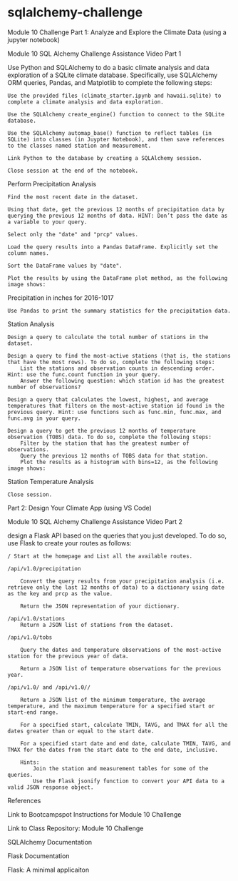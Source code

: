 # sqlalchemy-challenge
Module 10 Challenge
Part 1: Analyze and Explore the Climate Data (using a jupyter notebook)

Module 10 SQL Alchemy Challenge Assistance Video Part 1

Use Python and SQLAlchemy to do a basic climate analysis and data exploration of a SQLite climate database. Specifically, use SQLAlchemy ORM queries, Pandas, and Matplotlib to complete the following steps:

    Use the provided files (climate_starter.ipynb and hawaii.sqlite) to complete a climate analysis and data exploration.

    Use the SQLAlchemy create_engine() function to connect to the SQLite database.

    Use the SQLAlchemy automap_base() function to reflect tables (in SQLite) into classes (in Juypter Notebook), and then save references to the classes named station and measurement.

    Link Python to the database by creating a SQLAlchemy session.

    Close session at the end of the notebook.

Perform Precipitation Analysis

    Find the most recent date in the dataset.

    Using that date, get the previous 12 months of precipitation data by querying the previous 12 months of data. HINT: Don’t pass the date as a variable to your query.

    Select only the "date" and "prcp" values.

    Load the query results into a Pandas DataFrame. Explicitly set the column names.

    Sort the DataFrame values by "date".

    Plot the results by using the DataFrame plot method, as the following image shows:

Precipitation in inches for 2016-1017

    Use Pandas to print the summary statistics for the precipitation data.

Station Analysis

    Design a query to calculate the total number of stations in the dataset.

    Design a query to find the most-active stations (that is, the stations that have the most rows). To do so, complete the following steps:
        List the stations and observation counts in descending order. Hint: use the func.count function in your query.
        Answer the following question: which station id has the greatest number of observations?

    Design a query that calculates the lowest, highest, and average temperatures that filters on the most-active station id found in the previous query. Hint: use functions such as func.min, func.max, and func.avg in your query.

    Design a query to get the previous 12 months of temperature observation (TOBS) data. To do so, complete the following steps:
        Filter by the station that has the greatest number of observations.
        Query the previous 12 months of TOBS data for that station.
        Plot the results as a histogram with bins=12, as the following image shows:

Station Temperature Analysis

    Close session.

Part 2: Design Your Climate App (using VS Code)

Module 10 SQL Alchemy Challenge Assistance Video Part 2

design a Flask API based on the queries that you just developed. To do so, use Flask to create your routes as follows:

    / Start at the homepage and List all the available routes.

    /api/v1.0/precipitation

        Convert the query results from your precipitation analysis (i.e. retrieve only the last 12 months of data) to a dictionary using date as the key and prcp as the value.

        Return the JSON representation of your dictionary.

    /api/v1.0/stations
        Return a JSON list of stations from the dataset.

    /api/v1.0/tobs

        Query the dates and temperature observations of the most-active station for the previous year of data.

        Return a JSON list of temperature observations for the previous year.

    /api/v1.0/ and /api/v1.0//

        Return a JSON list of the minimum temperature, the average temperature, and the maximum temperature for a specified start or start-end range.

        For a specified start, calculate TMIN, TAVG, and TMAX for all the dates greater than or equal to the start date.

        For a specified start date and end date, calculate TMIN, TAVG, and TMAX for the dates from the start date to the end date, inclusive.

        Hints:
            Join the station and measurement tables for some of the queries.
            Use the Flask jsonify function to convert your API data to a valid JSON response object.

References

Link to Bootcampspot Instructions for Module 10 Challenge

Link to Class Repository: Module 10 Challenge

SQLAlchemy Documentation

Flask Documentation

Flask: A minimal applicaiton
